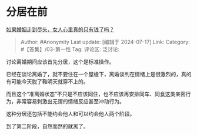 # 分居在前
[如果婚姻走到尽头，女人心里真的只有钱了吗？](https://www.zhihu.com/question/661266985/answer/3563838127)

> Author: #Anonymity
> Last update: [编辑于 2024-07-17]
> Link:
> Category: #【答集】/03-第一性 
> Tag: 
> 评论区:
> 泛讨论:

讨论离婚期间应该首先分居，这个是标准操作。

已经在谈论离婚了，就不要住在一个屋檐下，离婚谈判在情绪上是很激烈的，真的有可能今天脱了鞋明天就穿不上的。

而且这个“准离婚状态”不只是不应该同住，也不应该再安排同车、同食这类亲密行为，非常容易刺激出无谓的情绪反应甚至冲动行为。

这种分居还包括不能约会他人和可以约会他人两个阶段。

到了第二阶段，自然而然的就离了。